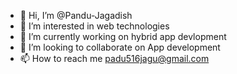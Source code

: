- 👋 Hi, I’m @Pandu-Jagadish
- 👀 I’m interested in web technologies
- 🌱 I’m currently working on hybrid app devlopment
- 💞️ I’m looking to collaborate on App development
- 📫 How to reach me padu516jagu@gmail.com

<!---
Pandu-Jagadish/Pandu-Jagadish is a ✨ special ✨ repository because its `README.md` (this file) appears on your GitHub profile.
You can click the Preview link to take a look at your changes.
--->
